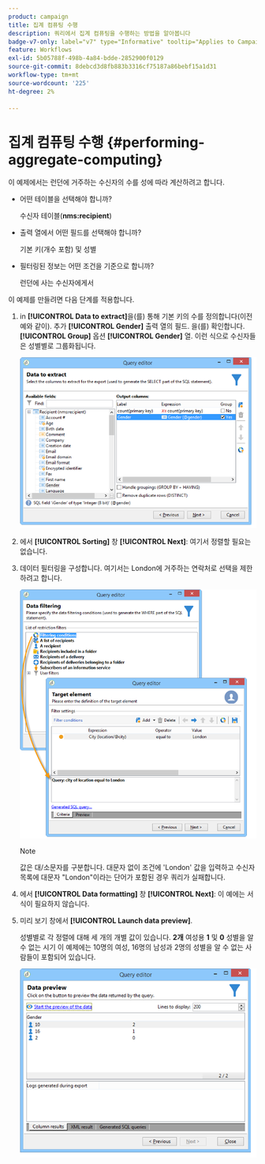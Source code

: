```yaml
---
product: campaign
title: 집계 컴퓨팅 수행
description: 쿼리에서 집계 컴퓨팅을 수행하는 방법을 알아봅니다
badge-v7-only: label="v7" type="Informative" tooltip="Applies to Campaign Classic v7 only"
feature: Workflows
exl-id: 5b05788f-498b-4a84-bdde-2852900f0129
source-git-commit: 8debcd3d8fb883b3316cf75187a86bebf15a1d31
workflow-type: tm+mt
source-wordcount: '225'
ht-degree: 2%

---
```


# 집계 컴퓨팅 수행 {#performing-aggregate-computing}



이 예제에서는 런던에 거주하는 수신자의 수를 성에 따라 계산하려고 합니다.

* 어떤 테이블을 선택해야 합니까?

   수신자 테이블(**nms:recipient**)

* 출력 열에서 어떤 필드를 선택해야 합니까?

   기본 키(개수 포함) 및 성별

* 필터링된 정보는 어떤 조건을 기준으로 합니까?

   런던에 사는 수신자에게서

이 예제를 만들려면 다음 단계를 적용합니다.

1. in **[!UICONTROL Data to extract]**&#x200B;을(를) 통해 기본 키의 수를 정의합니다(이전 예와 같이). 추가 **[!UICONTROL Gender]** 출력 열의 필드. 을(를) 확인합니다. **[!UICONTROL Group]** 옵션 **[!UICONTROL Gender]** 열. 이런 식으로 수신자들은 성별별로 그룹화됩니다.

   ![](assets/query_editor_nveau_27.png)

1. 에서 **[!UICONTROL Sorting]** 창 **[!UICONTROL Next]**: 여기서 정렬할 필요는 없습니다.
1. 데이터 필터링을 구성합니다. 여기서는 London에 거주하는 연락처로 선택을 제한하려고 합니다.

   ![](assets/query_editor_22.png)

   >[!NOTE]
   >
   >값은 대/소문자를 구분합니다. 대문자 없이 조건에 &#39;London&#39; 값을 입력하고 수신자 목록에 대문자 &quot;London&quot;이라는 단어가 포함된 경우 쿼리가 실패합니다.

1. 에서 **[!UICONTROL Data formatting]** 창 **[!UICONTROL Next]**: 이 예에는 서식이 필요하지 않습니다.
1. 미리 보기 창에서 **[!UICONTROL Launch data preview]**.

   성별별로 각 정렬에 대해 세 개의 개별 값이 있습니다. **2개** 여성용 **1** 및 **0** 성별을 알 수 없는 시기 이 예제에는 10명의 여성, 16명의 남성과 2명의 성별을 알 수 없는 사람들이 포함되어 있습니다.

   ![](assets/query_editor_agregat_04.png)
